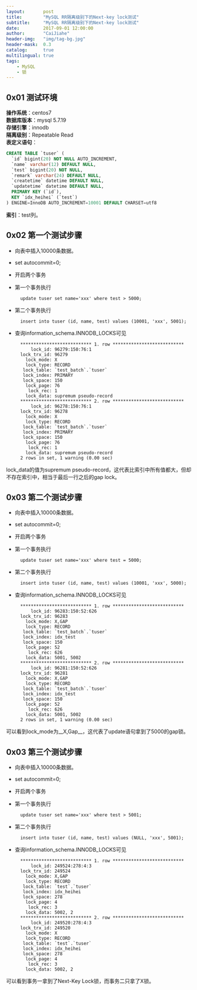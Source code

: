 ```yaml
---
layout:       post
title:        "MySQL RR隔离级别下的Next-key lock测试"
subtitle:     "MySQL RR隔离级别下的Next-key lock测试"
date:         2017-09-01 12:00:00
author:       "CaiJiahe"
header-img:   "img/tag-bg.jpg"
header-mask:  0.3
catalog:      true
multilingual: true
tags:
    - MySQL
    - 锁
---
```


## 0x01 测试环境
__操作系统__：centos7<br>
__数据库版本__：mysql 5.7.19<br>
__存储引擎__：innodb<br>
__隔离级别__：Repeatable Read<br>
__表定义语句__：
```sql
CREATE TABLE `tuser` (
  `id` bigint(20) NOT NULL AUTO_INCREMENT,
  `name` varchar(12) DEFAULT NULL,
  `test` bigint(20) NOT NULL,
  `remark` varchar(24) DEFAULT NULL,
  `createtime` datetime DEFAULT NULL,
  `updatetime` datetime DEFAULT NULL,
  PRIMARY KEY (`id`),
  KEY `idx_heihei` (`test`)
) ENGINE=InnoDB AUTO_INCREMENT=10001 DEFAULT CHARSET=utf8
```
__索引__：test列。

## 0x02 第一个测试步骤
* 向表中插入10000条数据。
* set autocommit=0;
* 开启两个事务
* 第一个事务执行

		update tuser set name='xxx' where test > 5000;
		
* 第二个事务执行

		insert into tuser (id, name, test) values (10001, 'xxx', 5001);
		
* 查询information_schema.INNODB_LOCKS可见

		*************************** 1. row ***************************
			lock_id: 96279:150:76:1
		lock_trx_id: 96279
		  lock_mode: X
		  lock_type: RECORD
		 lock_table: `test_batch`.`tuser`
		 lock_index: PRIMARY
		 lock_space: 150
		  lock_page: 76
		   lock_rec: 1
		  lock_data: supremum pseudo-record
		*************************** 2. row ***************************
			lock_id: 96278:150:76:1
		lock_trx_id: 96278
		  lock_mode: X
		  lock_type: RECORD
		 lock_table: `test_batch`.`tuser`
		 lock_index: PRIMARY
		 lock_space: 150
		  lock_page: 76
		   lock_rec: 1
		  lock_data: supremum pseudo-record
		2 rows in set, 1 warning (0.00 sec)
		
lock_data的值为supremum pseudo-record，这代表比索引中所有值都大，但却不存在索引中，相当于最后一行之后的gap lock。

## 0x03 第二个测试步骤
* 向表中插入10000条数据。
* set autocommit=0;
* 开启两个事务
* 第一个事务执行

		update tuser set name='xxx' where test = 5000;
		
* 第二个事务执行

		insert into tuser (id, name, test) values (10001, 'xxx', 5000);
		
* 查询information_schema.INNODB_LOCKS可见

		*************************** 1. row ***************************
			lock_id: 96283:150:52:626
		lock_trx_id: 96283
		  lock_mode: X,GAP
		  lock_type: RECORD
		 lock_table: `test_batch`.`tuser`
		 lock_index: idx_test
		 lock_space: 150
		  lock_page: 52
		   lock_rec: 626
		  lock_data: 5001, 5002
		*************************** 2. row ***************************
			lock_id: 96281:150:52:626
		lock_trx_id: 96281
		  lock_mode: X,GAP
		  lock_type: RECORD
		 lock_table: `test_batch`.`tuser`
		 lock_index: idx_test
		 lock_space: 150
		  lock_page: 52
		   lock_rec: 626
		  lock_data: 5001, 5002
		2 rows in set, 1 warning (0.00 sec)
		
可以看到lock_mode为__X,Gap__，这代表了update语句拿到了5000的gap锁。

## 0x03 第三个测试步骤
* 向表中插入10000条数据。
* set autocommit=0;
* 开启两个事务
* 第一个事务执行

		update tuser set name='xxx' where test > 5001;
		
* 第二个事务执行

		insert into tuser (id, name, test) values (NULL, 'xxx', 5001);

* 查询information_schema.INNODB_LOCKS可见

		*************************** 1. row ***************************
		    lock_id: 249524:278:4:3
		lock_trx_id: 249524
		  lock_mode: X,GAP
		  lock_type: RECORD
		 lock_table: `test`.`tuser`
		 lock_index: idx_heihei
		 lock_space: 278
		  lock_page: 4
		   lock_rec: 3
		  lock_data: 5002, 2
		*************************** 2. row ***************************
		    lock_id: 249520:278:4:3
		lock_trx_id: 249520
		  lock_mode: X
		  lock_type: RECORD
		 lock_table: `test`.`tuser`
		 lock_index: idx_heihei
		 lock_space: 278
		  lock_page: 4
		   lock_rec: 3
		  lock_data: 5002, 2

可以看到事务一拿到了Next-Key Lock锁，而事务二只拿了X锁。